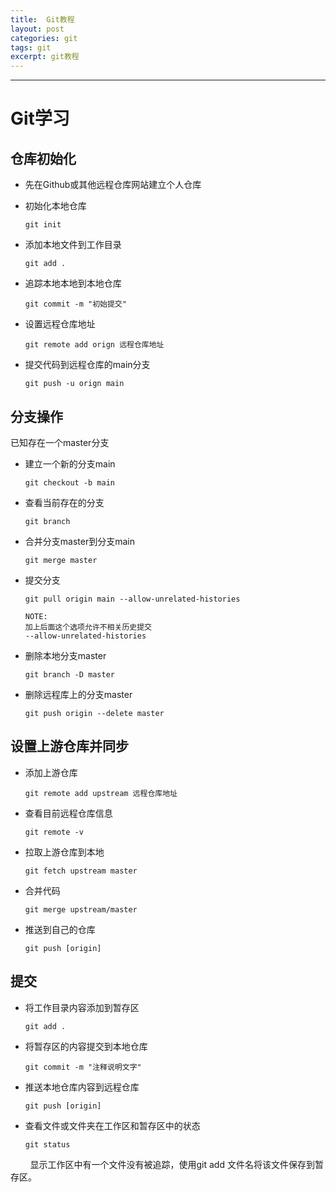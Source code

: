 ```yaml
---
title:  Git教程
layout: post
categories: git
tags: git
excerpt: git教程
---
```


_ _ _

# Git学习

## 仓库初始化

+ 先在Github或其他远程仓库网站建立个人仓库

+ 初始化本地仓库
  
  ```git
  git init
  ```

+ 添加本地文件到工作目录
  
  ```git
  git add .
  ```

+ 追踪本地本地到本地仓库
  
  ```git
  git commit -m "初始提交"
  ```

+ 设置远程仓库地址
  
  ```git
  git remote add orign 远程仓库地址
  ```

+ 提交代码到远程仓库的main分支
  
  ```git
  git push -u orign main
  ```

## 分支操作

已知存在一个master分支

+ 建立一个新的分支main
  
  ```git
  git checkout -b main
  ```

+ 查看当前存在的分支
  
  ```git
  git branch
  ```

+ 合并分支master到分支main
  
  ```git
  git merge master
  ```

+ 提交分支
  
  ```git
  git pull origin main --allow-unrelated-histories
  
  NOTE:
  加上后面这个选项允许不相关历史提交
  --allow-unrelated-histories
  ```

+ 删除本地分支master
  
  ```git
  git branch -D master
  ```

+ 删除远程库上的分支master
  
  ```git
  git push origin --delete master
  ```

## 设置上游仓库并同步

- 添加上游仓库
  
  ```git
  git remote add upstream 远程仓库地址
  ```

- 查看目前远程仓库信息
  
  ```git
  git remote -v
  ```

- 拉取上游仓库到本地
  
  ```git
  git fetch upstream master
  ```

- 合并代码
  
  ```git
  git merge upstream/master
  ```

- 推送到自己的仓库
  
  ```git
  git push [origin]
  ```

## 提交

- 将工作目录内容添加到暂存区
  
  ```git
  git add .
  ```

- 将暂存区的内容提交到本地仓库
  
  ```git
  git commit -m "注释说明文字"
  ```

- 推送本地仓库内容到远程仓库
  
  ```git
  git push [origin]
  ```

- 查看文件或文件夹在工作区和暂存区中的状态
  
  ```git
  git status
  ```

        显示工作区中有一个文件没有被追踪，使用git add 文件名将该文件保存到暂存区。
